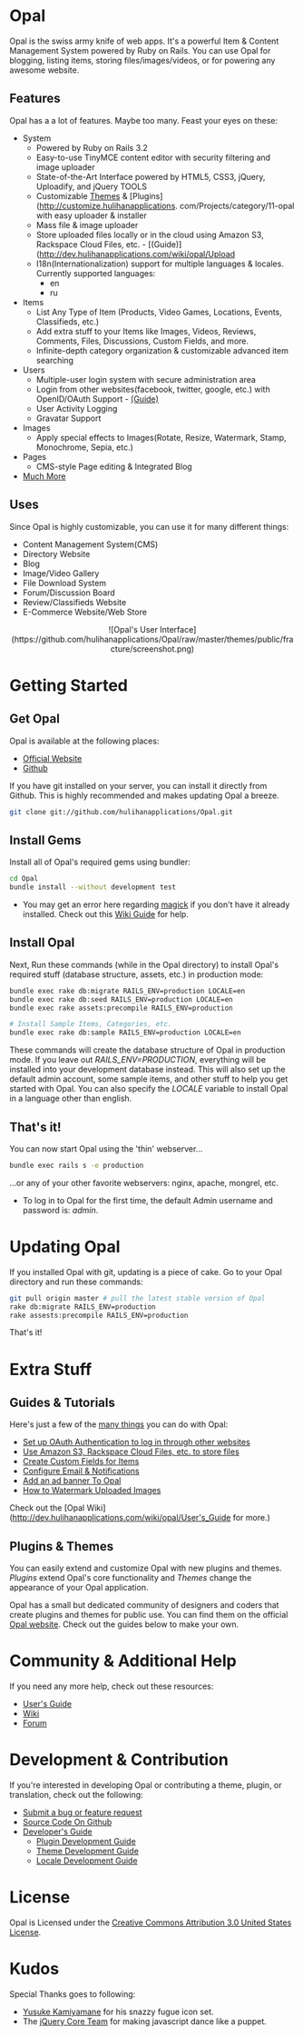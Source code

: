 # Opal
 
Opal is the swiss army knife of web apps. It's a powerful Item & Content Management System powered by Ruby on Rails. You can use Opal for blogging, listing items, storing files/images/videos, or for powering any awesome website. 

## Features 

Opal has a a lot of features. Maybe too many. Feast your eyes on these:

* System
    * Powered by Ruby on Rails 3.2
    * Easy-to-use TinyMCE content editor with security filtering and image uploader
    * State-of-the-Art Interface powered by HTML5, CSS3, jQuery, Uploadify, and jQuery TOOLS    
    * Customizable [Themes](http://customize.hulihanapplications.com/Projects/category/6-opal) & [Plugins](http://customize.hulihanapplications. com/Projects/category/11-opal with easy uploader & installer
    * Mass file & image uploader
	* Store uploaded files locally or in the cloud using Amazon S3, Rackspace Cloud Files, etc. - [(Guide)](http://dev.hulihanapplications.com/wiki/opal/Upload
    * I18n(Internationalization) support for multiple languages & locales. Currently supported languages:
        * en
        * ru
* Items
    * List Any Type of Item (Products, Video Games, Locations, Events, Classifieds, etc.)
    * Add extra stuff to your Items like Images, Videos, Reviews, Comments, Files, Discussions, Custom Fields, and more.
    * Infinite-depth category organization & customizable advanced item searching    
* Users
    * Multiple-user login system with secure administration area
    * Login from other websites(facebook, twitter, google, etc.) with OpenID/OAuth Support - [(Guide)](http://dev.hulihanapplications.com/wiki/opal/OAuth)
    * User Activity Logging
    * Gravatar Support    
* Images
	* Apply special effects to Images(Rotate, Resize, Watermark, Stamp, Monochrome, Sepia, etc.)
* Pages
    * CMS-style Page editing & Integrated Blog
* [Much More](http://www.hulihanapplications.com/projects/opal)

## Uses

Since Opal is highly customizable, you can use it for many different things:

* Content Management System(CMS)
* Directory Website
* Blog
* Image/Video Gallery 
* File Download System
* Forum/Discussion Board
* Review/Classifieds Website
* E-Commerce Website/Web Store

<div align=center>
![Opal's User Interface](https://github.com/hulihanapplications/Opal/raw/master/themes/public/fracture/screenshot.png)
</div>

# Getting Started

## Get Opal 

Opal is available at the following places:

* [Official Website](http://www.hulihanapplications.com/projects/opal)
* [Github](https://github.com/hulihanapplications/Opal)

If you have git installed on your server, you can install it directly from Github. This is highly recommended and makes updating Opal a breeze.

```sh
git clone git://github.com/hulihanapplications/Opal.git
```

## Install Gems

Install all of Opal's required gems using bundler:

```sh
cd Opal
bundle install --without development test
```

* You may get an error here regarding [magick](http://dev.hulihanapplications.com/wiki/opal/RMagick) if you don't have it already installed. Check out this [Wiki Guide](http://dev.hulihanapplications.com/wiki/opal/RMagick) for help.

## Install Opal 

Next, Run these commands (while in the Opal directory) to install Opal's required stuff (database structure, assets, etc.) in production mode: 

```sh
bundle exec rake db:migrate RAILS_ENV=production LOCALE=en
bundle exec rake db:seed RAILS_ENV=production LOCALE=en
bundle exec rake assets:precompile RAILS_ENV=production 

# Install Sample Items, Categories, etc.
bundle exec rake db:sample RAILS_ENV=production LOCALE=en
```

These commands will create the database structure of Opal in production mode. If you leave out *RAILS_ENV=PRODUCTION*, everything will be installed into your development database instead. This will also set up the default admin account, some sample items, and other stuff to help you get started with Opal. You can also specify the *LOCALE* variable to install Opal in a language other than english. 

## That's it! 

You can now start Opal using the 'thin' webserver...

```sh
bundle exec rails s -e production
```

...or any of your other favorite webservers: nginx, apache, mongrel, etc.
 
* To log in to Opal for the first time, the default Admin username and password is: *admin*.

# Updating Opal

If you installed Opal with git, updating is a piece of cake. Go to your Opal directory and run these commands: 

```sh
git pull origin master # pull the latest stable version of Opal
rake db:migrate RAILS_ENV=production
rake assests:precompile RAILS_ENV=production
```

That's it!

# Extra Stuff 

## Guides & Tutorials

Here's just a few of the [many things](http://dev.hulihanapplications.com/wiki/opal/User%27s_Guide) you can do with Opal:

* [Set up OAuth Authentication to log in through other websites](http://dev.hulihanapplications.com/wiki/opal/OAuth)
* [Use Amazon S3, Rackspace Cloud Files, etc. to store files](http://dev.hulihanapplications.com/wiki/opal/Upload)
* [Create Custom Fields for Items](http://dev.hulihanapplications.com/wiki/opal/Create_Custom_Fields_for_Items)
* [Configure Email & Notifications](http://dev.hulihanapplications.com/wiki/opal/Notifications)
* [Add an ad banner To Opal](http://dev.hulihanapplications.com/wiki/opal/Adding_an_Ad_Banner_To_Opal)
* [How to Watermark Uploaded Images](http://dev.hulihanapplications.com/wiki/opal/Watermarking_Uploaded_Images)

Check out the [Opal Wiki](http://dev.hulihanapplications.com/wiki/opal/User's_Guide for more.)

## Plugins & Themes

You can easily extend and customize Opal with new plugins and themes. *Plugins* extend Opal's core functionality and *Themes* change the appearance of your Opal application. 

Opal has a small but dedicated community of designers and coders that create plugins and themes for public use. You can find them on the official [Opal website](http://hulihanapplications.com/projects/opal#5). Check out the guides below to make your own.
 
# Community & Additional Help

If you need any more help, check out these resources:

* [User's Guide](http://dev.hulihanapplications.com/wiki/opal/User%27s_Guide)
* [Wiki](http://dev.hulihanapplications.com/wiki/opal/)
* [Forum](http://dev.hulihanapplications.com/projects/opal/boards)

# Development & Contribution

If you're interested in developing Opal or contributing a theme, plugin, or translation, check out the following:
* [Submit a bug or feature request](http://dev.hulihanapplications.com/projects/opal/issues)
* [Source Code On Github](https://github.com/hulihanapplications/Opal)
* [Developer's Guide](http://dev.hulihanapplications.com/wiki/opal/Developer%27s_Guide)
    * [Plugin Development Guide](http://dev.hulihanapplications.com/wiki/opal/Plugin_Development)
    * [Theme Development Guide](http://dev.hulihanapplications.com/wiki/opal/Theme_Development)
    * [Locale Development Guide](http://dev.hulihanapplications.com/wiki/opal/Locale_Development)

# License 

Opal is Licensed under the  [Creative Commons Attribution 3.0 United States License](http://creativecommons.org/licenses/by/3.0/us/).

# Kudos

Special Thanks goes to following:

* [Yusuke Kamiyamane](http://p.yusukekamiyamane.com/) for his snazzy fugue icon set.
* The [jQuery Core Team](http://jquery.org/team) for making javascript dance like a puppet.   
